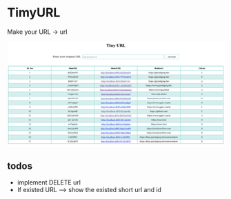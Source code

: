 # TimyURL

Make your URL -> url

![WEB UI](https://github.com/mrinmoyf2/Tiny-url/blob/main/img/image.png)

## todos

- implement DELETE url
- If existed URL --> show the existed short url and id